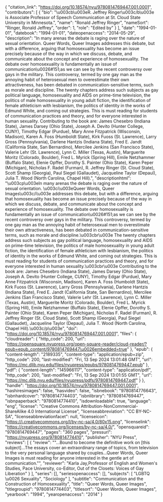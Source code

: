 {
   "citation_link": "https://doi.org/10.18574/nyu/9780814769447.001.0001",
   "contributors": [
     {
       "bio": "\u003cb\u003eR. Jeffrey Ringer\u003c/b\u003e is Associate Professor of Speech Communication at St. Cloud State University in Minnesota.",
       "name": "Ronald Jeffrey Ringer",
       "nameSort": "Ringer, Ronald Jeffrey",
       "order": 1,
       "role": "Edited by"
     }
   ],
   "date": "1994-01-01",
   "datebook": "1994-01-01",
   "dateopenaccess": "2014-05-29",
   "description": "In many arenas the debate is raging over the nature of sexual orientation.  Queer Words, Queer Images addresses this debate, but with a difference, arguing that homosexuality has become an issue precisely because of the way in which we discuss, debate, and communicate about the concept and experience of homosexuality.  The debate over homosexuality is fundamentally an issue of communication\u0026#151;as we can see by the recent controversy over gays in the military.  This controversy, termed by one gay man as the annoying habit of heterosexual men to overestimate their own attractiveness, has been debated in communication-sensitive terms, such as morale and discipline. The twenty chapters address such subjects as gay political language, homosexuality and AIDS on prime-time television, the politics of male homosexuality in young adult fiction, the identification of female athleticism with lesbianism, the politics of identity in the works of Edmund White, and coming out strategies. This is must reading for students of communication practices and theory, and for everyone interested in human sexuality. Contributing to the book are:  James Chesebro (Indiana State), James Darsey (Ohio State), Joseph A. Devito (Hunter College, CUNY), Timothy Edgar (Purdue), Mary Anne Fitzpatrick (Wisconsin, Madison), Karen A. Foss (Humboldt State), Kirk Fuoss (St. Lawrence), Larry Gross (Pennsylvania), Darlene Hantzis (Indiana State), Fred E. Jandt (California State, San Bernardino), Mercilee Jenkins (San Francisco State), Valerie Lehr (St. Lawrence), Lynn C. Miller (Texas, Austin), Marguerite Moritz (Colorado, Boulder), Fred L. Myrick (Spring Hill), Emile Netzhammer (Buffalo State), Elenie Opffer, Dorothy S. Painter (Ohio State), Karen Peper (Michigan), Nicholas F. Radel (Furman), R. Jeffrey Ringer (St. Cloud State), Scott Shamp (Georgia), Paul Siegel (Gallaudet), Jacqueline Taylor (Depaul), Julia T. Wood (North Carolina, Chapel Hill).",
   "descriptionhtml": "\u003cp\u003eIn many arenas the debate is raging over the nature of sexual orientation.  \u003ci\u003eQueer Words, Queer Images\u003c/i\u003e addresses this debate, but with a difference, arguing that homosexuality has become an issue precisely because of the way in which we discuss, debate, and communicate about the concept and experience of homosexuality.  The debate over homosexuality is fundamentally an issue of communication\u0026#151;as we can see by the recent controversy over gays in the military.  This controversy, termed by one gay man as the annoying habit of heterosexual men to overestimate their own attractiveness, has been debated in communication-sensitive terms, such as morale and discipline.\u003cbr\u003e The twenty chapters address such subjects as gay political language, homosexuality and AIDS on prime-time television, the politics of male homosexuality in young adult fiction, the identification of female athleticism with lesbianism, the politics of identity in the works of Edmund White, and coming out strategies. This is must reading for students of communication practices and theory, and for everyone interested in human sexuality.\u003cbr\u003e Contributing to the book are:  James Chesebro (Indiana State), James Darsey (Ohio State), Joseph A. Devito (Hunter College, CUNY), Timothy Edgar (Purdue), Mary Anne Fitzpatrick (Wisconsin, Madison), Karen A. Foss (Humboldt State), Kirk Fuoss (St. Lawrence), Larry Gross (Pennsylvania), Darlene Hantzis (Indiana State), Fred E. Jandt (California State, San Bernardino), Mercilee Jenkins (San Francisco State), Valerie Lehr (St. Lawrence), Lynn C. Miller (Texas, Austin), Marguerite Moritz (Colorado, Boulder), Fred L. Myrick (Spring Hill), Emile Netzhammer (Buffalo State), Elenie Opffer, Dorothy S. Painter (Ohio State), Karen Peper (Michigan), Nicholas F. Radel (Furman), R. Jeffrey Ringer (St. Cloud State), Scott Shamp (Georgia), Paul Siegel (Gallaudet), Jacqueline Taylor (Depaul), Julia T. Wood (North Carolina, Chapel Hill).\u003c/p\u003e",
   "doi": "https://doi.org/10.18574/nyu/9780814769447.001.0001",
   "files": {
     "cloudreader": {
       "http_code": 200,
       "url": "https://opensquare.nyupress.org/open-square-reader/cloud-reader/?epub=epub_content/9780814769447\u0026embedded=true"
     },
     "epub": {
       "content-length": "2189335",
       "content-type": "application/epub+zip",
       "http_code": 200,
       "last-modified": "Fri, 13 Sep 2024 13:01:48 GMT",
       "url": "https://mc.dlib.nyu.edu/files/nyupress/epubs/9780814769447.epub"
     },
     "pdf": {
       "content-length": "145966117",
       "content-type": "application/pdf",
       "http_code": 200,
       "last-modified": "Fri, 13 Sep 2024 13:01:55 GMT",
       "url": "https://mc.dlib.nyu.edu/files/nyupress/pdfs/9780814769447.pdf"
     }
   },
   "handle": "https://doi.org/10.18574/nyu/9780814769447.001.0001",
   "hashiresimages": false,
   "hasvideo": false,
   "isbnebook": "9780814776643",
   "isbnhardcover": "9780814774403",
   "isbnlibrary": "9780814769447",
   "isbnpaperback": "9780814774410",
   "isdownloadable": true,
   "language": "eng",
   "license": "Creative Commons Attribution-NonCommercial-ShareAlike 4.0 International License",
   "licenseabbreviation": "CC BY-NC-SA",
   "licenseabbreviationfacet": null,
   "licenseicon": "https://i.creativecommons.org/l/by-nc-sa/4.0/80x15.png",
   "licenselink": "https://creativecommons.org/licenses/by-nc-sa/4.0/",
   "opensquareid": "9780814769447",
   "pages": "360 pages",
   "pressurl": "https://nyupress.org/9780814774410",
   "publisher": "NYU Press",
   "reviews": [
     {
       "review": "\"...Bound to become the definitive work on [this subject]...The essays cover an extraordinary range of topics, from television to the very personal language shared by couples...Queer Words, Queer Images is must reading for anyone interested in the gentle art of communication.\"",
       "reviewer": "Karla Jay,Professor of English and Women's Studies, Pace University, co-Editor, Out of the Closets: Voices of Gay Liberation"
     }
   ],
   "series": [],
   "seriesopenaccess": [],
   "subjects": [
     "LGBTQ \u0026 Sexuality",
     "Sociology"
   ],
   "subtitle": "Communication and the Construction of Homosexuality",
   "title": "Queer Words, Queer Images",
   "titlegroupid": "9780814774403",
   "titlesort": "Queer Words, Queer Images",
   "yearbook": "1994",
   "yearopenaccess": "2014"
 }
